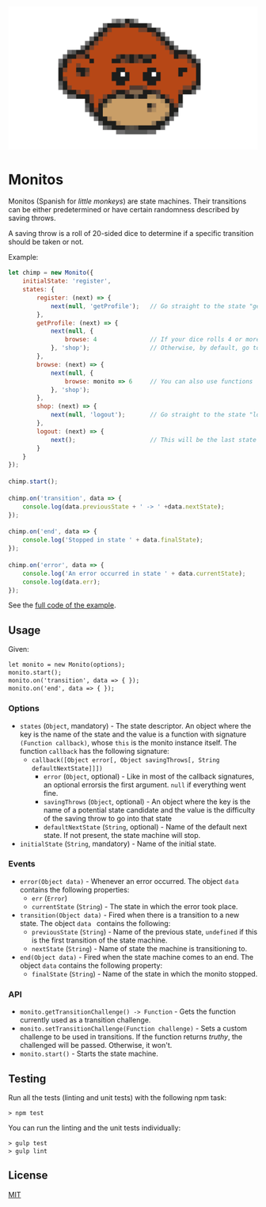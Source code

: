 ![Monitos](assets/monitos.png?raw=true "Monitos")

# Monitos

Monitos (Spanish for _little monkeys_) are state machines. Their transitions can be either predetermined
or have certain randomness described by saving throws.

A saving throw is a roll of 20-sided dice to determine if a specific transition should be taken or not. 
 
Example:

```javascript
let chimp = new Monito({ 
    initialState: 'register', 
    states: {
        register: (next) => {
            next(null, 'getProfile');   // Go straight to the state "getProfile"
        },
        getProfile: (next) => {
            next(null, {
                browse: 4               // If your dice rolls 4 or more, go to "browse"
            }, 'shop');                 // Otherwise, by default, go to "shop"
        },
        browse: (next) => {
            next(null, {
                browse: monito => 6     // You can also use functions
            }, 'shop');                 
        },
        shop: (next) => {
            next(null, 'logout');       // Go straight to the state "logout"
        },
        logout: (next) => {
            next();                     // This will be the last state
        }
    }
});                     

chimp.start();

chimp.on('transition', data => {
    console.log(data.previousState + ' -> ' +data.nextState);
});

chimp.on('end', data => {
    console.log('Stopped in state ' + data.finalState);
});

chimp.on('error', data => {
    console.log('An error occurred in state ' + data.currentState);
    console.log(data.err);
});
```

See the [full code of the example](example/shopper.js).

## Usage

Given:

```
let monito = new Monito(options);
monito.start();
monito.on('transition', data => { });
monito.on('end', data => { });
```
 
### Options

* `states` (`Object`, mandatory) - The state descriptor. An object where the key is the name of the state and
the value is a function with signature `(Function callback)`, whose `this` is the monito instance itself. 
The function `callback` has the following signature:
    * `callback([Object error[, Object savingThrows[, String defaultNextState]]])`
        * `error` (`Object`, optional) - Like in most of the callback signatures, an optional errorsis the first argument. `null` if everything went fine.
        * `savingThrows` (`Object`, optional) - An object where the key is the name of a potential state candidate and the value is the difficulty of the saving throw to go into that state
        * `defaultNextState` (`String`, optional) - Name of the default next state. If not present, the state machine will stop.
* `initialState` (`String`, mandatory) - Name of the initial state.
 
### Events

* `error(Object data)` - Whenever an error occurred. The object `data` contains the following properties:
    * `err` (`Error`) 
    * `currentState` (`String`) - The state in which the error took place. 
* `transition(Object data)` - Fired when there is a transition to a new state. The object `data ` contains the following:
    * `previousState` (`String`) - Name of the previous state, `undefined` if this is the first transition of the state machine.
    * `nextState` (`String`) - Name of state the machine is transitioning to.
* `end(Object data)` - Fired when the state machine comes to an end. The object `data` contains the following property:
    * `finalState` (`String`) - Name of the state in which the monito stopped.

### API

* `monito.getTransitionChallenge() -> Function` - Gets the function currently used as a transition challenge.
* `monito.setTransitionChallenge(Function challenge)` - Sets a custom challenge to be used in transitions. If the function returns _truthy_, the challenged will be passed. Otherwise, it won't.
* `monito.start()` - Starts the state machine.

## Testing

Run all the tests (linting and unit tests) with the following npm task:

```
> npm test
```

You can run the linting and the unit tests individually:

```
> gulp test
> gulp lint
```

## License

[MIT](LICENSE)